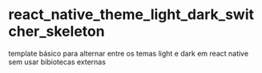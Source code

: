# react_native_theme_light_dark_switcher_skeleton
template básico para alternar entre os temas light e dark em react native sem usar bibiotecas externas
